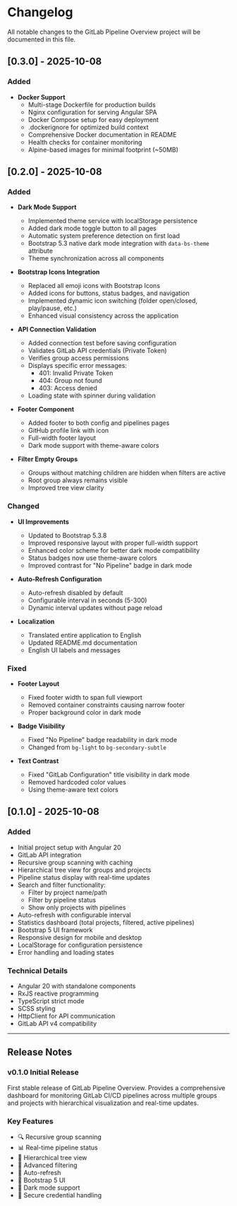 # Changelog

All notable changes to the GitLab Pipeline Overview project will be documented in this file.

## [0.3.0] - 2025-10-08

### Added
- **Docker Support**
  - Multi-stage Dockerfile for production builds
  - Nginx configuration for serving Angular SPA
  - Docker Compose setup for easy deployment
  - .dockerignore for optimized build context
  - Comprehensive Docker documentation in README
  - Health checks for container monitoring
  - Alpine-based images for minimal footprint (~50MB)

## [0.2.0] - 2025-10-08

### Added
- **Dark Mode Support**
  - Implemented theme service with localStorage persistence
  - Added dark mode toggle button to all pages
  - Automatic system preference detection on first load
  - Bootstrap 5.3 native dark mode integration with `data-bs-theme` attribute
  - Theme synchronization across all components

- **Bootstrap Icons Integration**
  - Replaced all emoji icons with Bootstrap Icons
  - Added icons for buttons, status badges, and navigation
  - Implemented dynamic icon switching (folder open/closed, play/pause, etc.)
  - Enhanced visual consistency across the application

- **API Connection Validation**
  - Added connection test before saving configuration
  - Validates GitLab API credentials (Private Token)
  - Verifies group access permissions
  - Displays specific error messages:
    - 401: Invalid Private Token
    - 404: Group not found
    - 403: Access denied
  - Loading state with spinner during validation

- **Footer Component**
  - Added footer to both config and pipelines pages
  - GitHub profile link with icon
  - Full-width footer layout
  - Dark mode support with theme-aware colors

- **Filter Empty Groups**
  - Groups without matching children are hidden when filters are active
  - Root group always remains visible
  - Improved tree view clarity

### Changed
- **UI Improvements**
  - Updated to Bootstrap 5.3.8
  - Improved responsive layout with proper full-width support
  - Enhanced color scheme for better dark mode compatibility
  - Status badges now use theme-aware colors
  - Improved contrast for "No Pipeline" badge in dark mode

- **Auto-Refresh Configuration**
  - Auto-refresh disabled by default
  - Configurable interval in seconds (5-300)
  - Dynamic interval updates without page reload

- **Localization**
  - Translated entire application to English
  - Updated README.md documentation
  - English UI labels and messages

### Fixed
- **Footer Layout**
  - Fixed footer width to span full viewport
  - Removed container constraints causing narrow footer
  - Proper background color in dark mode

- **Badge Visibility**
  - Fixed "No Pipeline" badge readability in dark mode
  - Changed from `bg-light` to `bg-secondary-subtle`

- **Text Contrast**
  - Fixed "GitLab Configuration" title visibility in dark mode
  - Removed hardcoded color values
  - Using theme-aware text colors

## [0.1.0] - 2025-10-08

### Added
- Initial project setup with Angular 20
- GitLab API integration
- Recursive group scanning with caching
- Hierarchical tree view for groups and projects
- Pipeline status display with real-time updates
- Search and filter functionality:
  - Filter by project name/path
  - Filter by pipeline status
  - Show only projects with pipelines
- Auto-refresh with configurable interval
- Statistics dashboard (total projects, filtered, active pipelines)
- Bootstrap 5 UI framework
- Responsive design for mobile and desktop
- LocalStorage for configuration persistence
- Error handling and loading states

### Technical Details
- Angular 20 with standalone components
- RxJS reactive programming
- TypeScript strict mode
- SCSS styling
- HttpClient for API communication
- GitLab API v4 compatibility

---

## Release Notes

### v0.1.0 Initial Release
First stable release of GitLab Pipeline Overview. Provides a comprehensive dashboard for monitoring GitLab CI/CD pipelines across multiple groups and projects with hierarchical visualization and real-time updates.

### Key Features
- 🔍 Recursive group scanning
- 📊 Real-time pipeline status
- 🌲 Hierarchical tree view
- 🔎 Advanced filtering
- 🔄 Auto-refresh
- 🎨 Bootstrap 5 UI
- 🌙 Dark mode support
- 🔐 Secure credential handling
